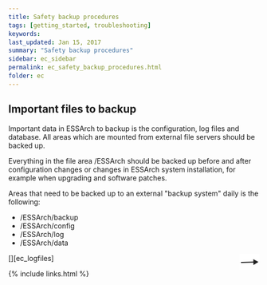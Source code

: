 ```yaml
---
title: Safety backup procedures
tags: [getting_started, troubleshooting]
keywords:
last_updated: Jan 15, 2017
summary: "Safety backup procedures"
sidebar: ec_sidebar
permalink: ec_safety_backup_procedures.html
folder: ec
---
```


## Important files to backup

Important data in ESSArch to backup is the configuration, log files and database. All areas which are mounted from external file servers should be backed up.

Everything in the file area /ESSArch should be backed up before and after configuration changes or changes in ESSArch system installation, for example when upgrading and software patches.

Areas that need to be backed up to an external "backup system" daily is the following:

- /ESSArch/backup
- /ESSArch/config
- /ESSArch/log
- /ESSArch/data

[<img align="right" src="images/n.png">][ec_logfiles]

{% include links.html %}
